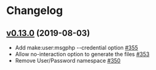 # Changelog

## [v0.13.0](https://github.com/msgphp/user/tree/v0.13.0) (2019-08-03)

- Add make:user:msgphp --credential option [\#355](https://github.com/msgphp/msgphp/pull/355)
- Allow no-interaction option to generate the files [\#353](https://github.com/msgphp/msgphp/pull/353)
- Remove User/Password namespace [\#350](https://github.com/msgphp/msgphp/pull/350)
